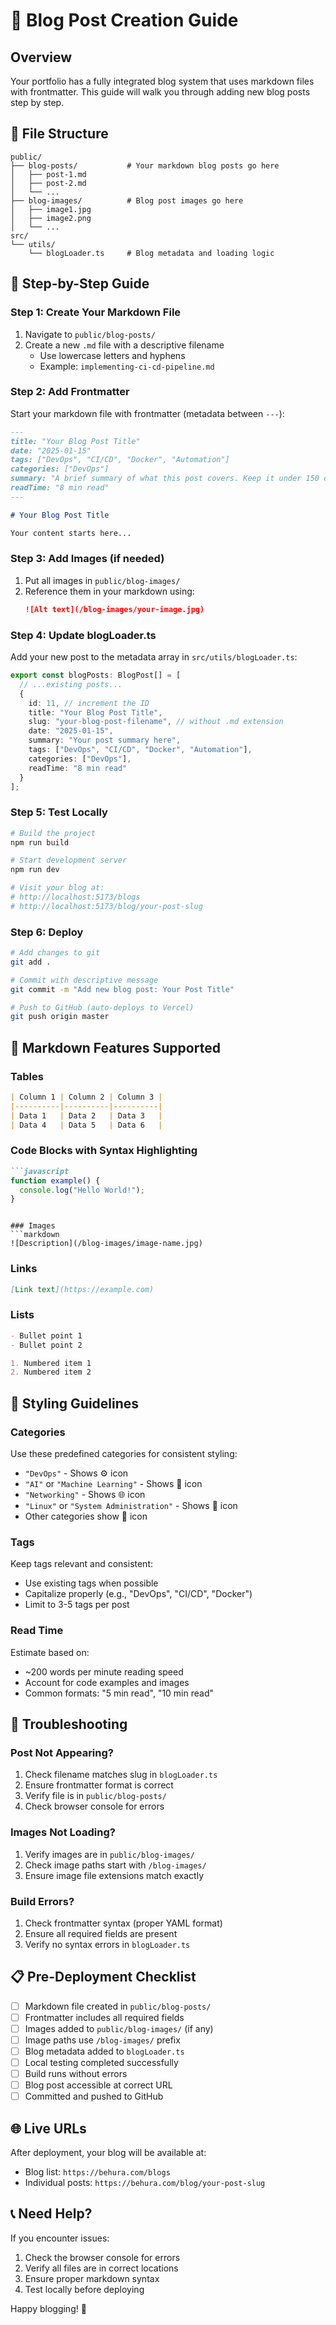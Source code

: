 # 📝 Blog Post Creation Guide

## Overview
Your portfolio has a fully integrated blog system that uses markdown files with frontmatter. This guide will walk you through adding new blog posts step by step.

## 📁 File Structure
```
public/
├── blog-posts/           # Your markdown blog posts go here
│   ├── post-1.md
│   ├── post-2.md
│   └── ...
├── blog-images/          # Blog post images go here
│   ├── image1.jpg
│   ├── image2.png
│   └── ...
src/
└── utils/
    └── blogLoader.ts     # Blog metadata and loading logic
```

## 🚀 Step-by-Step Guide

### Step 1: Create Your Markdown File
1. Navigate to `public/blog-posts/`
2. Create a new `.md` file with a descriptive filename
   - Use lowercase letters and hyphens
   - Example: `implementing-ci-cd-pipeline.md`

### Step 2: Add Frontmatter
Start your markdown file with frontmatter (metadata between `---`):

```markdown
---
title: "Your Blog Post Title"
date: "2025-01-15"
tags: ["DevOps", "CI/CD", "Docker", "Automation"]
categories: ["DevOps"]
summary: "A brief summary of what this post covers. Keep it under 150 characters for best display."
readTime: "8 min read"
---

# Your Blog Post Title

Your content starts here...
```

### Step 3: Add Images (if needed)
1. Put all images in `public/blog-images/`
2. Reference them in your markdown using:
   ```markdown
   ![Alt text](/blog-images/your-image.jpg)
   ```

### Step 4: Update blogLoader.ts
Add your new post to the metadata array in `src/utils/blogLoader.ts`:

```typescript
export const blogPosts: BlogPost[] = [
  // ...existing posts...
  {
    id: 11, // increment the ID
    title: "Your Blog Post Title",
    slug: "your-blog-post-filename", // without .md extension
    date: "2025-01-15",
    summary: "Your post summary here",
    tags: ["DevOps", "CI/CD", "Docker", "Automation"],
    categories: ["DevOps"],
    readTime: "8 min read"
  }
];
```

### Step 5: Test Locally
```bash
# Build the project
npm run build

# Start development server
npm run dev

# Visit your blog at:
# http://localhost:5173/blogs
# http://localhost:5173/blog/your-post-slug
```

### Step 6: Deploy
```bash
# Add changes to git
git add .

# Commit with descriptive message
git commit -m "Add new blog post: Your Post Title"

# Push to GitHub (auto-deploys to Vercel)
git push origin master
```

## 📝 Markdown Features Supported

### Tables
```markdown
| Column 1 | Column 2 | Column 3 |
|----------|----------|----------|
| Data 1   | Data 2   | Data 3   |
| Data 4   | Data 5   | Data 6   |
```

### Code Blocks with Syntax Highlighting
```markdown
```javascript
function example() {
  console.log("Hello World!");
}
```
```

### Images
```markdown
![Description](/blog-images/image-name.jpg)
```

### Links
```markdown
[Link text](https://example.com)
```

### Lists
```markdown
- Bullet point 1
- Bullet point 2

1. Numbered item 1
2. Numbered item 2
```

## 🎨 Styling Guidelines

### Categories
Use these predefined categories for consistent styling:
- `"DevOps"` - Shows ⚙️ icon
- `"AI"` or `"Machine Learning"` - Shows 🤖 icon
- `"Networking"` - Shows 🌐 icon
- `"Linux"` or `"System Administration"` - Shows 🐧 icon
- Other categories show 📝 icon

### Tags
Keep tags relevant and consistent:
- Use existing tags when possible
- Capitalize properly (e.g., "DevOps", "CI/CD", "Docker")
- Limit to 3-5 tags per post

### Read Time
Estimate based on:
- ~200 words per minute reading speed
- Account for code examples and images
- Common formats: "5 min read", "10 min read"

## 🔧 Troubleshooting

### Post Not Appearing?
1. Check filename matches slug in `blogLoader.ts`
2. Ensure frontmatter format is correct
3. Verify file is in `public/blog-posts/`
4. Check browser console for errors

### Images Not Loading?
1. Verify images are in `public/blog-images/`
2. Check image paths start with `/blog-images/`
3. Ensure image file extensions match exactly

### Build Errors?
1. Check frontmatter syntax (proper YAML format)
2. Ensure all required fields are present
3. Verify no syntax errors in `blogLoader.ts`

## 📋 Pre-Deployment Checklist

- [ ] Markdown file created in `public/blog-posts/`
- [ ] Frontmatter includes all required fields
- [ ] Images added to `public/blog-images/` (if any)
- [ ] Image paths use `/blog-images/` prefix
- [ ] Blog metadata added to `blogLoader.ts`
- [ ] Local testing completed successfully
- [ ] Build runs without errors
- [ ] Blog post accessible at correct URL
- [ ] Committed and pushed to GitHub

## 🌐 Live URLs
After deployment, your blog will be available at:
- Blog list: `https://behura.com/blogs`
- Individual posts: `https://behura.com/blog/your-post-slug`

## 📞 Need Help?
If you encounter issues:
1. Check the browser console for errors
2. Verify all files are in correct locations
3. Ensure proper markdown syntax
4. Test locally before deploying

Happy blogging! 🎉
